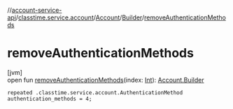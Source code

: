 //[account-service-api](../../../../index.md)/[classtime.service.account](../../index.md)/[Account](../index.md)/[Builder](index.md)/[removeAuthenticationMethods](remove-authentication-methods.md)

# removeAuthenticationMethods

[jvm]\
open fun [removeAuthenticationMethods](remove-authentication-methods.md)(index: [Int](https://kotlinlang.org/api/latest/jvm/stdlib/kotlin/-int/index.html)): [Account.Builder](index.md)

`repeated .classtime.service.account.AuthenticationMethod authentication_methods = 4;`
